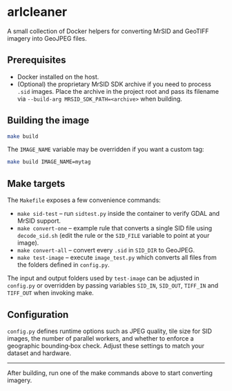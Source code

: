 # arlcleaner

A small collection of Docker helpers for converting MrSID and GeoTIFF imagery into GeoJPEG files.

## Prerequisites
* Docker installed on the host.
* (Optional) the proprietary MrSID SDK archive if you need to process `.sid` images.  Place the archive in the project root and pass its filename via `--build-arg MRSID_SDK_PATH=<archive>` when building.

## Building the image
```bash
make build
```
The `IMAGE_NAME` variable may be overridden if you want a custom tag:
```bash
make build IMAGE_NAME=mytag
```

## Make targets
The `Makefile` exposes a few convenience commands:

- `make sid-test` – run `sidtest.py` inside the container to verify GDAL and MrSID support.
- `make convert-one` – example rule that converts a single SID file using `decode_sid.sh` (edit the rule or the `SID_FILE` variable to point at your image).
- `make convert-all` – convert every `.sid` in `SID_DIR` to GeoJPEG.
- `make test-image` – execute `image_test.py` which converts all files from the folders defined in `config.py`.

The input and output folders used by `test-image` can be adjusted in `config.py` or overridden by passing variables `SID_IN`, `SID_OUT`, `TIFF_IN` and `TIFF_OUT` when invoking make.

## Configuration
`config.py` defines runtime options such as JPEG quality, tile size for SID images, the number of parallel workers, and whether to enforce a geographic bounding‑box check.  Adjust these settings to match your dataset and hardware.

---
After building, run one of the make commands above to start converting imagery.
